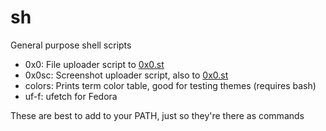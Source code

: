 # sh
General purpose shell scripts

* 0x0: File uploader script to [0x0.st](https://0x0.st)
* 0x0sc: Screenshot uploader script, also to [0x0.st](https://0x0.st)
* colors: Prints term color table, good for testing themes (requires bash)
* uf-f: ufetch for Fedora

These are best to add to your PATH, just so they're there as commands
